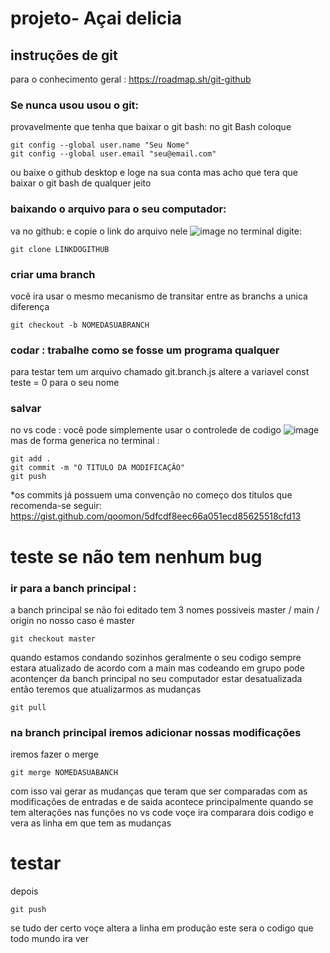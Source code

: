 # projeto- Açai delicia 

## instruções de git 
para o conhecimento geral : https://roadmap.sh/git-github
### Se nunca usou usou o git:
provavelmente que tenha que baixar o git bash: 
no git Bash coloque 
```
git config --global user.name "Seu Nome"
git config --global user.email "seu@email.com"

```
ou baixe o github desktop e loge na sua conta 
mas acho que tera que baixar o git bash de qualquer jeito 

### baixando o arquivo para o seu computador: 
va no github: e copie o link do arquivo nele 
![image](https://github.com/user-attachments/assets/16511d0c-1eb8-4103-818f-7cc7b13fe0d8)
no terminal digite:
```
git clone LINKDOGITHUB
```
### criar uma branch
você ira usar o mesmo mecanismo de transitar entre as branchs a unica diferença 
```
git checkout -b NOMEDASUABRANCH
```
### codar : trabalhe como se fosse um programa qualquer 
para testar tem um arquivo chamado git.branch.js altere a variavel const teste = 0 para o seu nome 
### salvar
no vs code : você pode simplemente usar o controlede de codigo
![image](https://github.com/user-attachments/assets/8696c4f2-bd08-40ff-8cb1-496496ea450c)
mas de forma generica no terminal :
```
git add .
git commit -m "O TITULO DA MODIFICAÇÂO"
git push 
```
*os commits já possuem uma convenção no começo dos titulos que recomenda-se seguir: https://gist.github.com/qoomon/5dfcdf8eec66a051ecd85625518cfd13

# teste se não tem nenhum bug  
### ir para a banch principal :
a banch principal se não foi editado tem 3 nomes possiveis master / main / origin
no nosso caso é master
```
git checkout master
```
quando estamos condando sozinhos geralmente o seu codigo sempre estara atualizado  de acordo com a main mas codeando em grupo pode acontençer da banch principal no seu computador estar desatualizada
então teremos que atualizarmos as mudanças 
```
git pull
```
### na branch principal iremos adicionar nossas modificações 
iremos fazer o merge 
```
git merge NOMEDASUABANCH
```
com isso vai gerar as mudanças que teram que ser comparadas com as modificações de entradas e de saida acontece principalmente quando se tem alterações nas funções no vs code voçe ira comparara dois codigo e vera as linha em que tem as mudanças 

# testar  

depois 
```
git push 
```
se tudo der certo voçe altera a linha em produção este sera o codigo que todo mundo ira ver  
